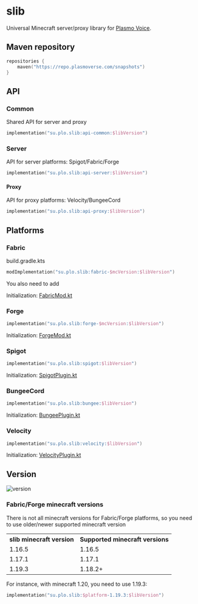 # slib 
Universal Minecraft server/proxy library for [Plasmo Voice](https://github.com/plasmoapp/plasmo-voice).

## Maven repository
```kotlin
repositories {
    maven("https://repo.plasmoverse.com/snapshots")
}
```

## API

### Common
Shared API for server and proxy 
```kotlin
implementation("su.plo.slib:api-common:$libVersion")
```

### Server
API for server platforms: Spigot/Fabric/Forge
```kotlin
implementation("su.plo.slib:api-server:$libVersion")
```

#### Proxy
API for proxy platforms: Velocity/BungeeCord
```kotlin
implementation("su.plo.slib:api-proxy:$libVersion")
```

## Platforms

### Fabric
build.gradle.kts
```kotlin
modImplementation("su.plo.slib:fabric-$mcVersion:$libVersion")
```

You also need to add

Initialization: [FabricMod.kt](//todo)

### Forge
```kotlin
implementation("su.plo.slib:forge-$mcVersion:$libVersion")
```

Initialization: [ForgeMod.kt](//todo)

### Spigot
```kotlin
implementation("su.plo.slib:spigot:$libVersion")
```

Initialization: [SpigotPlugin.kt](//todo)

### BungeeCord
```kotlin
implementation("su.plo.slib:bungee:$libVersion")
```

Initialization: [BungeePlugin.kt](//todo)

### Velocity
```kotlin
implementation("su.plo.slib:velocity:$libVersion")
```

Initialization: [VelocityPlugin.kt](//todo)


## Version
<img alt="version" src="https://img.shields.io/badge/dynamic/xml?label=%20&query=/metadata/versioning/versions/version[not(contains(text(),'%2B'))][last()]&url=https://repo.plasmoverse.com/snapshots/su/plo/slib/common/maven-metadata.xml">

### Fabric/Forge minecraft versions
There is not all minecraft versions for Fabric/Forge platforms, so you need to use older/newer supported minecraft version
<table>
    <tbody>
        <tr>
            <th>slib minecraft version</th>
            <th>Supported minecraft versions</th>
        </tr>
        <tr>
            <td>1.16.5</td>
            <td>1.16.5</td>
        </tr>
        <tr>
            <td>1.17.1</td>
            <td>1.17.1</td>
        </tr>
        <tr>
            <td>1.19.3</td>
            <td>1.18.2+</td>
        </tr>
    </tbody>
</table>

For instance, with minecraft 1.20, you need to use 1.19.3:
```kotlin
implementation("su.plo.slib:$platform-1.19.3:$libVersion")
````
